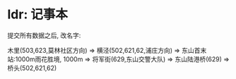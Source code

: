 # ldr: 记事本
提交所有数据之后, 改名字:  



木里(503,623,莫林社区方向) => 横泾(502,621,62,浦庄方向) => 东山首末站:1000m雨花胜境, 1000m => 将军街(629,东山交警大队) => 东山陆港桥(629) =>桥头(502,621,62)
